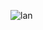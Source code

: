 ![lan](https://github.com/vaibhav0513/Gym-Landing-Page/assets/141541491/f9357326-1383-4edc-94e4-f511b9a84e9e)

